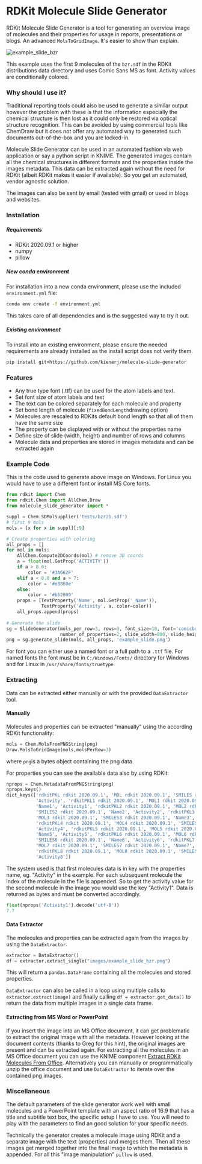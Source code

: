 # RDKit Molecule Slide Generator

RDKit Molecule Slide Generator is a tool for generating an overview image of molecules and their properties for usage in reports, presentations or blogs. An advanced `MolsToGridImage`. It's easier to show than explain.

![example_slide_bzr](https://raw.githubusercontent.com/kienerj/molecule-slide-generator/master/images/example_slide_bzr.png)

This example uses the first 9 molecules of the `bzr.sdf` in the RDKit distributions data directory and uses Comic Sans MS as font. Activity values are conditionally colored.

### Why should I use it?

Traditional reporting tools could also be used to generate a similar output however the problem with these is that the information especially the chemical structure is then lost as it could only be restored via optical structure recognition. This can be avoided by using commercial tools like ChemDraw but it does not offer any automated way to generated such documents out-of-the-box and you are locked-in.

Molecule Slide Generator can be used in an automated fashion via web application or say a python script in KNIME. The generated images contain all the chemical structures in different formats and the properties inside the images metadata. This data can be extracted again without the need for RDKit (albeit RDKit makes it easier if available). So you get an automated, vendor agnostic solution.

The images can also be sent by email (tested with gmail) or used in blogs and websites.

### Installation

##### Requirements

- RDKit 2020.09.1 or higher
- numpy
- pillow

##### New conda environment

For installation into a new conda environment, please use the included `environment.yml` file:

```bash
conda env create -f environment.yml
```

This takes care of all dependencies and is the suggested way to try it out.

##### Existing environment

To install into an existing environment, please ensure the needed requirements are already installed as the install script does not verify them.

```bash
pip install git+https://github.com/kienerj/molecule-slide-generator
```

### Features

- Any true type font (.ttf) can be used for the atom labels and text. 
- Set font size of atom labels and text
- The text can be colored separately for each molecule and property
- Set bond length of molecule (`fixedBondLength`drawing option)
- Molecules are rescaled to RDKits default bond length so that all of them have the same size
- The property can be displayed with or without the properties name
- Define size of slide (width, height) and number of rows and columns 
- Molecule data and properties are stored in images metadata and can be extracted again

### Example Code

This is the code used to generate above image on Windows. For Linux you would have to use a different font or install MS Core fonts.

```python
from rdkit import Chem
from rdkit.Chem import AllChem,Draw
from molecule_slide_generator import *

suppl = Chem.SDMolSupplier('tests/bzr21.sdf')
# first 9 mols
mols = [x for x in suppl][:9]

# Create properties with coloring
all_props = []
for mol in mols:    
    AllChem.Compute2DCoords(mol) # remove 3D coords
    a = float(mol.GetProp('ACTIVITY'))
    if a > 8.0:
        color = '#3A662F'
    elif a < 8.0 and a > 7:
        color = '#e8860e'
    else:
        color = '#b52009'
    props = [TextProperty('Name', mol.GetProp('_Name')), 
             TextProperty('Activity', a, color=color)]
    all_props.append(props)
    
# Generate the slide
sg = SlideGenerator(mols_per_row=3, rows=3, font_size=18, font='comicbd', 
                    number_of_properties=2, slide_width=800, slide_height=600)
png = sg.generate_slide(mols, all_props, 'example_slide.png')
```

For font you can either use a named font or a full path to a `.ttf` file. For named fonts the font must be in `C:/Windows/Fonts/` directory for Windows and for Linux in `/usr/share/fonts/truetype`.


### Extracting

Data can be extracted either manually or with the provided `DataExtractor` tool.

#### Manually

Molecules and properties can be extracted "manually" using the according RDKit functionality:

```python
mols = Chem.MolsFromPNGString(png)
Draw.MolsToGridImage(mols,molsPerRow=3)
```

where `png`is a bytes object containing the png data.

For properties you can see the available data also by using RDKit:

```python
nprops = Chem.MetadataFromPNGString(png)
nprops.keys()
dict_keys(['rdkitPKL rdkit 2020.09.1', 'MOL rdkit 2020.09.1', 'SMILES rdkit 2020.09.1', 'Name', 
           'Activity', 'rdkitPKL1 rdkit 2020.09.1', 'MOL1 rdkit 2020.09.1', 'SMILES1 rdkit 2020.09.1', 
           'Name1', 'Activity1', 'rdkitPKL2 rdkit 2020.09.1', 'MOL2 rdkit 2020.09.1', 
           'SMILES2 rdkit 2020.09.1', 'Name2', 'Activity2', 'rdkitPKL3 rdkit 2020.09.1', 
           'MOL3 rdkit 2020.09.1', 'SMILES3 rdkit 2020.09.1', 'Name3', 'Activity3', 
           'rdkitPKL4 rdkit 2020.09.1', 'MOL4 rdkit 2020.09.1', 'SMILES4 rdkit 2020.09.1', 'Name4', 
           'Activity4', 'rdkitPKL5 rdkit 2020.09.1', 'MOL5 rdkit 2020.09.1', 'SMILES5 rdkit 2020.09.1', 
           'Name5', 'Activity5', 'rdkitPKL6 rdkit 2020.09.1', 'MOL6 rdkit 2020.09.1', 
           'SMILES6 rdkit 2020.09.1', 'Name6', 'Activity6', 'rdkitPKL7 rdkit 2020.09.1', 
           'MOL7 rdkit 2020.09.1', 'SMILES7 rdkit 2020.09.1', 'Name7', 'Activity7', 
           'rdkitPKL8 rdkit 2020.09.1', 'MOL8 rdkit 2020.09.1', 'SMILES8 rdkit 2020.09.1', 'Name8', 
           'Activity8'])
```

The system used is that first molecules data is in key with the properties name, eg. "Activity" in the example. For each subsequent molecule the index of the molecule in the file is appended. So to get the activity value for the second molecule in the image you would use the key "Activity1". Data is returned as bytes and must be converted accordingly.

```python
float(nprops['Activity1'].decode('utf-8'))
7.7
```

#### Data Extractor

The molecules and properties can be extracted again from the images by using the `DataExtractor`.

``````python
extractor = DataExtractor()
df = extractor.extract_single("images/example_slide_bzr.png")
``````

This will return a `pandas.DataFrame` containing all the molecules and stored properties.

`DataExtractor` can also be called in a loop using multiple calls to `extractor.extract(image)` and finally calling `df = extractor.get_data()` to return the data from multiple images in a single data frame.

#### Extracting from MS Word or PowerPoint

If you insert the image into an MS Office document, it can get problematic to extract the original image with all the metadata. However looking at the document contents (thanks to Greg for this hint), the original images are present and can be extracted again. For extracting all the molecules in an MS Office document you can use the KNIME component [Extract RDKit Molecules From Office](https://hub.knime.com/kienerj/spaces/Public/latest/Extract%20RDKit%20Molecules%20From%20Office). Alternatively you can manually or programmatically unzip the office document and use `DataExtractor` to iterate over the contained png images.

### Miscellaneous

The default parameters of the slide generator work well with small molecules and a PowerPoint template with an aspect ratio of 16:9 that has a title and subtitle text box, the specific setup I have to use. You will need to play with the parameters to find an good solution for your specific needs.

Technically the generator creates a molecule image using RDKit and a separate image with the text (properties) and merges them. Then all these images get merged together into the final image to which the metadata is appended. For all this "image manipulation" `pillow` is used.